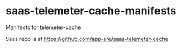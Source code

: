 # saas-telemeter-cache-manifests

Manifests for telemeter-cache

Saas repo is at https://github.com/app-sre/saas-telemeter-cache
